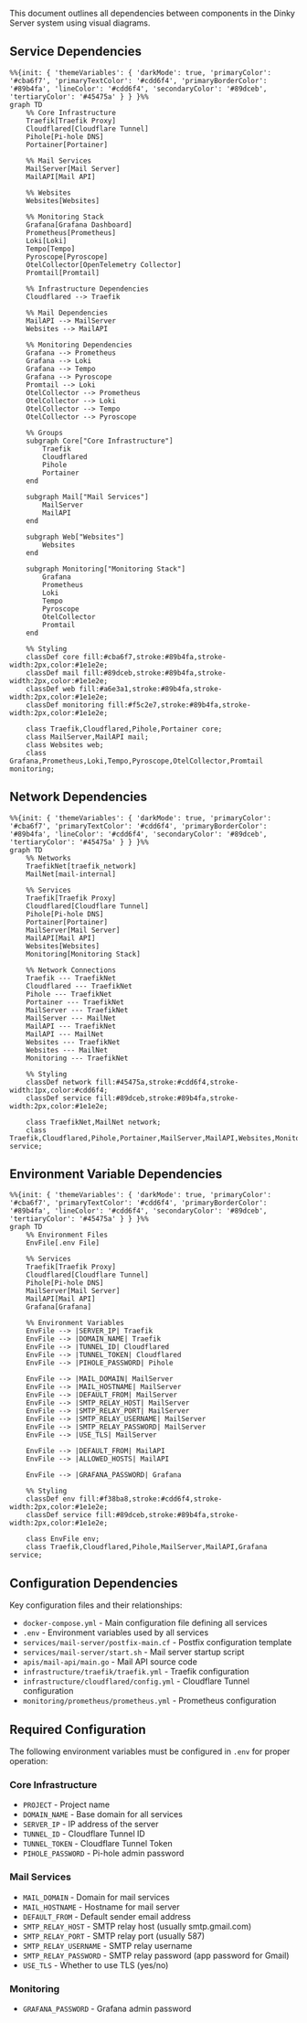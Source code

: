 This document outlines all dependencies between components in the Dinky Server system using visual diagrams.

## Service Dependencies

```mermaid
%%{init: { 'themeVariables': { 'darkMode': true, 'primaryColor': '#cba6f7', 'primaryTextColor': '#cdd6f4', 'primaryBorderColor': '#89b4fa', 'lineColor': '#cdd6f4', 'secondaryColor': '#89dceb', 'tertiaryColor': '#45475a' } } }%%
graph TD
    %% Core Infrastructure
    Traefik[Traefik Proxy]
    Cloudflared[Cloudflare Tunnel]
    Pihole[Pi-hole DNS]
    Portainer[Portainer]
    
    %% Mail Services
    MailServer[Mail Server]
    MailAPI[Mail API]
    
    %% Websites
    Websites[Websites]
    
    %% Monitoring Stack
    Grafana[Grafana Dashboard]
    Prometheus[Prometheus]
    Loki[Loki]
    Tempo[Tempo]
    Pyroscope[Pyroscope]
    OtelCollector[OpenTelemetry Collector]
    Promtail[Promtail]
    
    %% Infrastructure Dependencies
    Cloudflared --> Traefik
    
    %% Mail Dependencies
    MailAPI --> MailServer
    Websites --> MailAPI
    
    %% Monitoring Dependencies
    Grafana --> Prometheus
    Grafana --> Loki
    Grafana --> Tempo
    Grafana --> Pyroscope
    Promtail --> Loki
    OtelCollector --> Prometheus
    OtelCollector --> Loki
    OtelCollector --> Tempo
    OtelCollector --> Pyroscope
    
    %% Groups
    subgraph Core["Core Infrastructure"]
        Traefik
        Cloudflared
        Pihole
        Portainer
    end
    
    subgraph Mail["Mail Services"]
        MailServer
        MailAPI
    end
    
    subgraph Web["Websites"]
        Websites
    end
    
    subgraph Monitoring["Monitoring Stack"]
        Grafana
        Prometheus
        Loki
        Tempo
        Pyroscope
        OtelCollector
        Promtail
    end
    
    %% Styling
    classDef core fill:#cba6f7,stroke:#89b4fa,stroke-width:2px,color:#1e1e2e;
    classDef mail fill:#89dceb,stroke:#89b4fa,stroke-width:2px,color:#1e1e2e;
    classDef web fill:#a6e3a1,stroke:#89b4fa,stroke-width:2px,color:#1e1e2e;
    classDef monitoring fill:#f5c2e7,stroke:#89b4fa,stroke-width:2px,color:#1e1e2e;
    
    class Traefik,Cloudflared,Pihole,Portainer core;
    class MailServer,MailAPI mail;
    class Websites web;
    class Grafana,Prometheus,Loki,Tempo,Pyroscope,OtelCollector,Promtail monitoring;
```

## Network Dependencies

```mermaid
%%{init: { 'themeVariables': { 'darkMode': true, 'primaryColor': '#cba6f7', 'primaryTextColor': '#cdd6f4', 'primaryBorderColor': '#89b4fa', 'lineColor': '#cdd6f4', 'secondaryColor': '#89dceb', 'tertiaryColor': '#45475a' } } }%%
graph TD
    %% Networks
    TraefikNet[traefik_network]
    MailNet[mail-internal]
    
    %% Services
    Traefik[Traefik Proxy]
    Cloudflared[Cloudflare Tunnel]
    Pihole[Pi-hole DNS]
    Portainer[Portainer]
    MailServer[Mail Server]
    MailAPI[Mail API]
    Websites[Websites]
    Monitoring[Monitoring Stack]
    
    %% Network Connections
    Traefik --- TraefikNet
    Cloudflared --- TraefikNet
    Pihole --- TraefikNet
    Portainer --- TraefikNet
    MailServer --- TraefikNet
    MailServer --- MailNet
    MailAPI --- TraefikNet
    MailAPI --- MailNet
    Websites --- TraefikNet
    Websites --- MailNet
    Monitoring --- TraefikNet
    
    %% Styling
    classDef network fill:#45475a,stroke:#cdd6f4,stroke-width:1px,color:#cdd6f4;
    classDef service fill:#89dceb,stroke:#89b4fa,stroke-width:2px,color:#1e1e2e;
    
    class TraefikNet,MailNet network;
    class Traefik,Cloudflared,Pihole,Portainer,MailServer,MailAPI,Websites,Monitoring service;
```

## Environment Variable Dependencies

```mermaid
%%{init: { 'themeVariables': { 'darkMode': true, 'primaryColor': '#cba6f7', 'primaryTextColor': '#cdd6f4', 'primaryBorderColor': '#89b4fa', 'lineColor': '#cdd6f4', 'secondaryColor': '#89dceb', 'tertiaryColor': '#45475a' } } }%%
graph TD
    %% Environment Files
    EnvFile[.env File]
    
    %% Services
    Traefik[Traefik Proxy]
    Cloudflared[Cloudflare Tunnel]
    Pihole[Pi-hole DNS]
    MailServer[Mail Server]
    MailAPI[Mail API]
    Grafana[Grafana]
    
    %% Environment Variables
    EnvFile --> |SERVER_IP| Traefik
    EnvFile --> |DOMAIN_NAME| Traefik
    EnvFile --> |TUNNEL_ID| Cloudflared
    EnvFile --> |TUNNEL_TOKEN| Cloudflared
    EnvFile --> |PIHOLE_PASSWORD| Pihole
    
    EnvFile --> |MAIL_DOMAIN| MailServer
    EnvFile --> |MAIL_HOSTNAME| MailServer
    EnvFile --> |DEFAULT_FROM| MailServer
    EnvFile --> |SMTP_RELAY_HOST| MailServer
    EnvFile --> |SMTP_RELAY_PORT| MailServer
    EnvFile --> |SMTP_RELAY_USERNAME| MailServer
    EnvFile --> |SMTP_RELAY_PASSWORD| MailServer
    EnvFile --> |USE_TLS| MailServer
    
    EnvFile --> |DEFAULT_FROM| MailAPI
    EnvFile --> |ALLOWED_HOSTS| MailAPI
    
    EnvFile --> |GRAFANA_PASSWORD| Grafana
    
    %% Styling
    classDef env fill:#f38ba8,stroke:#cdd6f4,stroke-width:2px,color:#1e1e2e;
    classDef service fill:#89dceb,stroke:#89b4fa,stroke-width:2px,color:#1e1e2e;
    
    class EnvFile env;
    class Traefik,Cloudflared,Pihole,MailServer,MailAPI,Grafana service;
```

## Configuration Dependencies

Key configuration files and their relationships:

* `docker-compose.yml` - Main configuration file defining all services
* `.env` - Environment variables used by all services
* `services/mail-server/postfix-main.cf` - Postfix configuration template
* `services/mail-server/start.sh` - Mail server startup script
* `apis/mail-api/main.go` - Mail API source code
* `infrastructure/traefik/traefik.yml` - Traefik configuration
* `infrastructure/cloudflared/config.yml` - Cloudflare Tunnel configuration
* `monitoring/prometheus/prometheus.yml` - Prometheus configuration

## Required Configuration

The following environment variables must be configured in `.env` for proper operation:

### Core Infrastructure
* `PROJECT` - Project name
* `DOMAIN_NAME` - Base domain for all services
* `SERVER_IP` - IP address of the server
* `TUNNEL_ID` - Cloudflare Tunnel ID
* `TUNNEL_TOKEN` - Cloudflare Tunnel Token
* `PIHOLE_PASSWORD` - Pi-hole admin password

### Mail Services
* `MAIL_DOMAIN` - Domain for mail services
* `MAIL_HOSTNAME` - Hostname for mail server
* `DEFAULT_FROM` - Default sender email address
* `SMTP_RELAY_HOST` - SMTP relay host (usually smtp.gmail.com)
* `SMTP_RELAY_PORT` - SMTP relay port (usually 587)
* `SMTP_RELAY_USERNAME` - SMTP relay username
* `SMTP_RELAY_PASSWORD` - SMTP relay password (app password for Gmail)
* `USE_TLS` - Whether to use TLS (yes/no)

### Monitoring
* `GRAFANA_PASSWORD` - Grafana admin password 